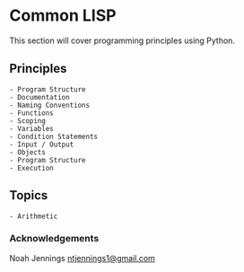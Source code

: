 # Common LISP 

This section will cover programming principles using Python. 

## Principles 

    - Program Structure 
    - Documentation 
    - Naming Conventions 
    - Functions
    - Scoping
    - Variables 
    - Condition Statements
    - Input / Output 
    - Objects 
    - Program Structure 
    - Execution  

## Topics

    - Arithmetic 
    
### Acknowledgements 

Noah Jennings 
    ntjennings1@gmail.com
    